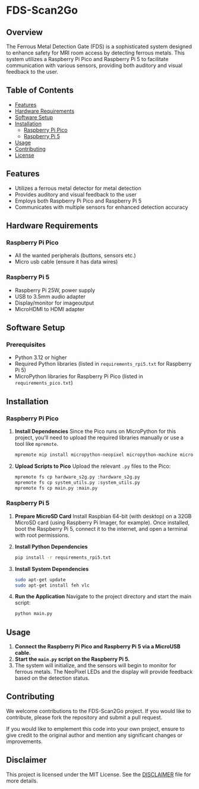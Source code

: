 # FDS-Scan2Go

## Overview
The Ferrous Metal Detection Gate (FDS) is a sophisticated system designed to enhance safety for MRI room access by detecting ferrous metals. This system utilizes a Raspberry Pi Pico and Raspberry Pi 5 to facilitate communication with various sensors, providing both auditory and visual feedback to the user.

## Table of Contents
- [Features](#features)
- [Hardware Requirements](#hardware-requirements)
- [Software Setup](#software-setup)
- [Installation](#installation)
  - [Raspberry Pi Pico](#raspberry-pi-pico)
  - [Raspberry Pi 5](#raspberry-pi-5)
- [Usage](#usage)
- [Contributing](#contributing)
- [License](#license)

## Features
- Utilizes a ferrous metal detector for metal detection
- Provides auditory and visual feedback to the user
- Employs both Raspberry Pi Pico and Raspberry Pi 5
- Communicates with multiple sensors for enhanced detection accuracy

## Hardware Requirements
### Raspberry Pi Pico
- All the wanted peripherals (buttons, sensors etc.)
- Micro usb cable (ensure it has data wires)

### Raspberry Pi 5
- Raspberry Pi 25W, power supply
- USB to 3.5mm audio adapter
- Display/monitor for imageoutput
- MicroHDMI to HDMI adapter 

## Software Setup
### Prerequisites
- Python 3.12 or higher
- Required Python libraries (listed in `requirements_rpi5.txt` for Raspberry Pi 5)
- MicroPython libraries for Raspberry Pi Pico (listed in `requirements_pico.txt`)

## Installation
### Raspberry Pi Pico

1. **Install Dependencies**
   Since the Pico runs on MicroPython for this project, you'll need to upload the required libraries manually or use a tool like `mpremote`.

   ```sh
   mpremote mip install micropython-neopixel micropython-machine micropython-time micropython-i2c micropython-uart
   ```

2. **Upload Scripts to Pico**
   Upload the relevant `.py` files to the Pico:
   ```sh
   mpremote fs cp hardware_s2g.py :hardware_s2g.py
   mpremote fs cp system_utils.py :system_utils.py
   mpremote fs cp main.py :main.py
   ```

### Raspberry Pi 5
1. **Prepare MicroSD Card**
   Install Raspbian 64-bit (with desktop) on a 32GB MicroSD card (using Raspberry Pi Imager, for example). Once installed, boot the Raspberry Pi 5, connect it to the internet, and open a terminal with root permissions.

2. **Install Python Dependencies**
   ```sh
   pip install -r requirements_rpi5.txt
   ```

3. **Install System Dependencies**
   ```sh
   sudo apt-get update
   sudo apt-get install feh vlc
   ```

4. **Run the Application**
   Navigate to the project directory and start the main script:
   ```sh
   python main.py
   ```

## Usage
1. **Connect the Raspberry Pi Pico and Raspberry Pi 5 via a MicroUSB cable.**
2. **Start the `main.py` script on the Raspberry Pi 5.**
3. The system will initialize, and the sensors will begin to monitor for ferrous metals. The NeoPixel LEDs and the display will provide feedback based on the detection status.

## Contributing
We welcome contributions to the FDS-Scan2Go project. If you would like to contribute, please fork the repository and submit a pull request. 

If you would like to emplement this code into your own project, ensure to give credit to the original author and mention any significant changes or improvements.

## Disclaimer
This project is licensed under the MIT License. See the [DISCLAIMER](/Software/DISCLAIMER.txt) file for more details.

